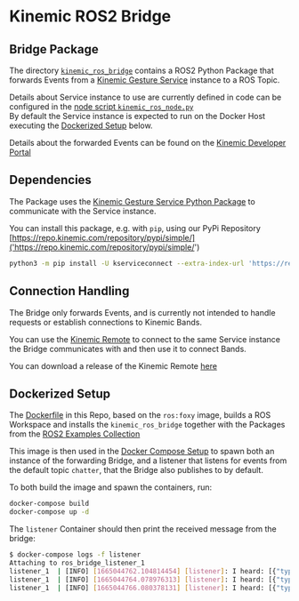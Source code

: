 # Kinemic ROS2 Bridge

## Bridge Package

The directory [`kinemic_ros_bridge`](./kinemic_ros_bridge) contains a ROS2 Python Package that forwards Events from a
[Kinemic Gesture Service](https://repo.kinemic.com/#browse/browse:kinemic-service-releases) instance to a ROS Topic.

Details about Service instance to use are currently defined in code can be configured in the
[node script `kinemic_ros_node.py`](./kinemic_ros_bridge/kinemic_ros_bridge/kinemic_ros_node.py)  
By default the Service instance is expected to run on the Docker Host executing the
[Dockerized Setup](#dockerized-setup) below.

Details about the forwarded Events can be found on the
[Kinemic Developer Portal](https://developer.kinemic.com/docs/jsonrpc/latest/)

## Dependencies

The Package uses the
[Kinemic Gesture Service Python Package](https://repo.kinemic.com/#browse/browse:pypi:kserviceconnect) to communicate
with the Service instance.

You can install this package, e.g. with `pip`, using our PyPi Repository
[https://repo.kinemic.com/repository/pypi/simple/]('https://repo.kinemic.com/repository/pypi/simple/')

```bash
python3 -m pip install -U kserviceconnect --extra-index-url 'https://repo.kinemic.com/repository/pypi/simple/'
```

## Connection Handling

The Bridge only forwards Events, and is currently not intended to handle requests or establish connections to
Kinemic Bands.

You can use the [Kinemic Remote](https://kinemic.com/en/kinemic-band/kinemic-remote-2/) to connect to the
same Service instance the Bridge communicates with and then use it to connect Bands.

You can download a release of the Kinemic Remote [here](https://repo.kinemic.com/#browse/browse:kinemic-remote-releases)

## Dockerized Setup

The [Dockerfile](./Dockerfile) in this Repo, based on the `ros:foxy` image, builds a ROS Workspace and installs the
`kinemic_ros_bridge` together with the Packages from the [ROS2 Examples Collection](https://github.com/ros2/demos.git)

This image is then used in the [Docker Compose Setup](./docker-compose.yml) to spawn both an instance of the forwarding
Bridge, and a listener that listens for events from the default topic `chatter`, that the Bridge also publishes
to by default.

To both build the image and spawn the containers, run:

```bash
docker-compose build
docker-compose up -d
```

The `listener` Container should then print the received message from the bridge:

```bash
$ docker-compose logs -f listener
Attaching to ros_bridge_listener_1
listener_1  | [INFO] [1665044762.104814454] [listener]: I heard: [{"type": "Heartbeat", "parameters": {"bands": ["e4:bc:de:23:da:97"], "timestamp": 1665044762075}}]
listener_1  | [INFO] [1665044764.078976313] [listener]: I heard: [{"type": "Heartbeat", "parameters": {"bands": ["e4:bc:de:23:da:97"], "timestamp": 1665044764076}}]
listener_1  | [INFO] [1665044766.080378131] [listener]: I heard: [{"type": "Heartbeat", "parameters": {"bands": ["e4:bc:de:23:da:97"], "timestamp": 1665044766077}}]
```

